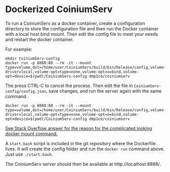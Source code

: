 # Dockerized CoiniumServ

To run a CoiniumServ as a docker container, create a configuration directory to store the configuration file and then run the Docker container with a local host bind mount. Then edit the config file to meet your needs and restart the docker container.

For example:

```
mkdir CoiniumServ-config
docker run -p 8888:80 --rm -it --mount type=volume,dst=/home/user/CoiniumServ/build/bin/Release/config,volume-driver=local,volume-opt=type=none,volume-opt=o=bind,volume-opt=device=$(pwd)/CoiniumServ-config dmp1ce/coiniumserv
```

The press CTRL-C to cancel the process. Then edit the file in `CoiniumServ-config/config.json`, save changes, and run the server again with the same command.

```
docker run -p 8888:80 --rm -it --mount type=volume,dst=/home/user/CoiniumServ/build/bin/Release/config,volume-driver=local,volume-opt=type=none,volume-opt=o=bind,volume-opt=device=$(pwd)/CoiniumServ-config dmp1ce/coiniumserv
```

[See Stack Overflow answer for the reason for the complicated looking docker mount command.](https://stackoverflow.com/a/52167722/350221)

A `start.bash` script is included in the git repository where the Dockerfile lives. It will create the config folder and run the `docker run` command above. Just use `./start.bash`.

The CoiniumServ server should then be available at http://localhost:8888/.
